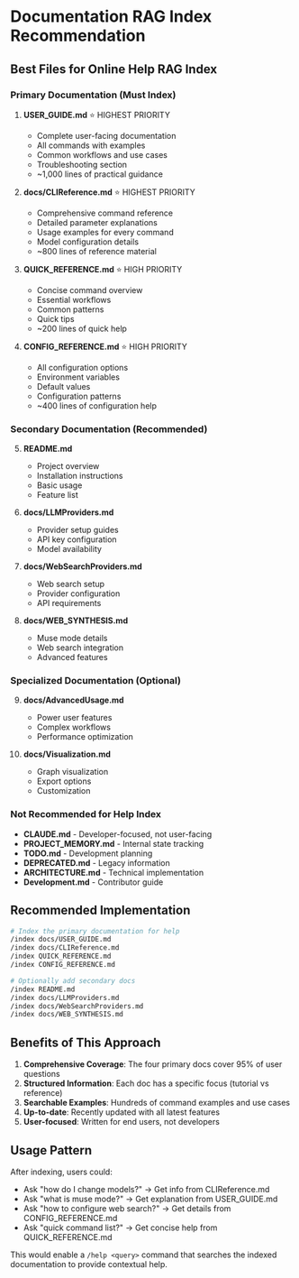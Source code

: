 # Documentation RAG Index Recommendation

## Best Files for Online Help RAG Index

### Primary Documentation (Must Index)

1. **USER_GUIDE.md** ⭐ HIGHEST PRIORITY
   - Complete user-facing documentation
   - All commands with examples
   - Common workflows and use cases
   - Troubleshooting section
   - ~1,000 lines of practical guidance

2. **docs/CLIReference.md** ⭐ HIGHEST PRIORITY
   - Comprehensive command reference
   - Detailed parameter explanations
   - Usage examples for every command
   - Model configuration details
   - ~800 lines of reference material

3. **QUICK_REFERENCE.md** ⭐ HIGH PRIORITY
   - Concise command overview
   - Essential workflows
   - Common patterns
   - Quick tips
   - ~200 lines of quick help

4. **CONFIG_REFERENCE.md** ⭐ HIGH PRIORITY
   - All configuration options
   - Environment variables
   - Default values
   - Configuration patterns
   - ~400 lines of configuration help

### Secondary Documentation (Recommended)

5. **README.md**
   - Project overview
   - Installation instructions
   - Basic usage
   - Feature list

6. **docs/LLMProviders.md**
   - Provider setup guides
   - API key configuration
   - Model availability

7. **docs/WebSearchProviders.md**
   - Web search setup
   - Provider configuration
   - API requirements

8. **docs/WEB_SYNTHESIS.md**
   - Muse mode details
   - Web search integration
   - Advanced features

### Specialized Documentation (Optional)

9. **docs/AdvancedUsage.md**
   - Power user features
   - Complex workflows
   - Performance optimization

10. **docs/Visualization.md**
    - Graph visualization
    - Export options
    - Customization

### Not Recommended for Help Index

- **CLAUDE.md** - Developer-focused, not user-facing
- **PROJECT_MEMORY.md** - Internal state tracking
- **TODO.md** - Development planning
- **DEPRECATED.md** - Legacy information
- **ARCHITECTURE.md** - Technical implementation
- **Development.md** - Contributor guide

## Recommended Implementation

```bash
# Index the primary documentation for help
/index docs/USER_GUIDE.md
/index docs/CLIReference.md
/index QUICK_REFERENCE.md
/index CONFIG_REFERENCE.md

# Optionally add secondary docs
/index README.md
/index docs/LLMProviders.md
/index docs/WebSearchProviders.md
/index docs/WEB_SYNTHESIS.md
```

## Benefits of This Approach

1. **Comprehensive Coverage**: The four primary docs cover 95% of user questions
2. **Structured Information**: Each doc has a specific focus (tutorial vs reference)
3. **Searchable Examples**: Hundreds of command examples and use cases
4. **Up-to-date**: Recently updated with all latest features
5. **User-focused**: Written for end users, not developers

## Usage Pattern

After indexing, users could:
- Ask "how do I change models?" → Get info from CLIReference.md
- Ask "what is muse mode?" → Get explanation from USER_GUIDE.md
- Ask "how to configure web search?" → Get details from CONFIG_REFERENCE.md
- Ask "quick command list?" → Get concise help from QUICK_REFERENCE.md

This would enable a `/help <query>` command that searches the indexed documentation to provide contextual help.